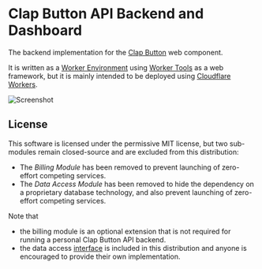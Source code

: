 # Clap Button API Backend and Dashboard

The backend implementation for the [Clap Button](https://getclaps.dev/) web component.

It is written as a [Worker Environment](https://workers.js.org/) using [Worker Tools](https://worker-tools.github.io/) as a web framework, but it is mainly intended to be deployed using [Cloudflare Workers](https://workers.cloudflare.com). 

![Screenshot](https://getclaps.dev/assets/img/dashd.jpg)

## License
This software is licensed under the permissive MIT license, but
two sub-modules remain closed-source and are excluded from this distribution:

- The *Billing Module* has been removed to prevent launching of zero-effort competing services.
- The *Data Access Module* has been removed to hide the dependency on a proprietary database technology, and also prevent launching of zero-effort competing services.

Note that
- the billing module is an optional extension that is not required for running a personal Clap Button API backend. 
- the data access [interface](src/dao.ts) is included in this distribution and anyone is encouraged to provide their own implementation.

